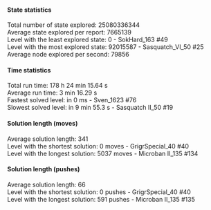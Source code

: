 #### State statistics

Total number of state explored: 25080336344<br>
Average state explored per report: 7665139<br>
Level with the least explored state: 0 - SokHard_163 #49<br>
Level with the most explored state: 92015587 - Sasquatch_VI_50 #25<br>
Average node explored per second: 79856


#### Time statistics

Total run time: 178 h 24 min 15.64 s<br>
Average run time: 3 min 16.29 s<br>
Fastest solved level: in 0 ms - Sven_1623 #76<br>
Slowest solved level: in 9 min 55.3 s - Sasquatch II_50 #19


#### Solution length (moves)

Average solution length: 341<br>
Level with the shortest solution: 0 moves - GrigrSpecial_40 #40<br>
Level with the longest solution: 5037 moves - Microban II_135 #134


#### Solution length (pushes)

Average solution length: 66<br>
Level with the shortest solution: 0 pushes - GrigrSpecial_40 #40<br>
Level with the longest solution: 591 pushes - Microban II_135 #135